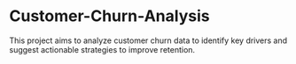# Customer-Churn-Analysis
This project aims to analyze customer churn data to identify key drivers and suggest actionable strategies to improve retention.

